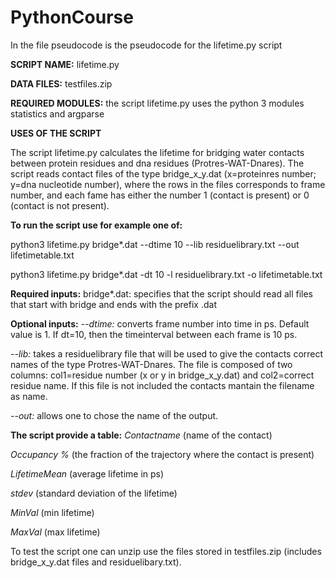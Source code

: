 # PythonCourse

In the file pseudocode is the pseudocode for the lifetime.py script

**SCRIPT NAME:** lifetime.py

**DATA FILES:** testfiles.zip

**REQUIRED MODULES:** the script lifetime.py uses the python 3 modules statistics and argparse

**USES OF THE SCRIPT**

The script lifetime.py calculates the lifetime for bridging water contacts between protein residues and dna residues (Protres-WAT-Dnares).
The script reads contact files of the type bridge_x_y.dat (x=proteinres number; y=dna nucleotide number), where the rows in the files corresponds to frame number, and each fame has either the number 1 (contact is present) or 0 (contact is not present).

**To run the script use for example one of:**

python3 lifetime.py bridge*.dat --dtime 10 --lib residuelibrary.txt --out lifetimetable.txt

python3 lifetime.py bridge*.dat -dt 10 -l residuelibrary.txt -o lifetimetable.txt

**Required inputs:**
bridge*.dat: specifies that the script should read all files that start with bridge and ends with the prefix .dat

**Optional inputs:**
*--dtime:* converts frame number into time in ps. Default value is 1. If dt=10, then the timeinterval between each frame is 10 ps.


*--lib:* takes a residuelibrary file that will be used to give the contacts correct names of the type Protres-WAT-Dnares. The file is composed of two columns: col1=residue number (x or y in bridge_x_y.dat) and col2=correct residue name. If this file is not included the contacts mantain the filename as name.


*--out:* allows one to chose the name of the output.

**The script provide a table:**
*Contactname* (name of the contact)

*Occupancy %* (the fraction of the trajectory where the contact is present)

*LifetimeMean* (average lifetime in ps)

*stdev* (standard deviation of the lifetime)

*MinVal* (min lifetime) 

*MaxVal* (max lifetime)


To test the script one can unzip use the files stored in testfiles.zip (includes bridge_x_y.dat files and residuelibary.txt).
